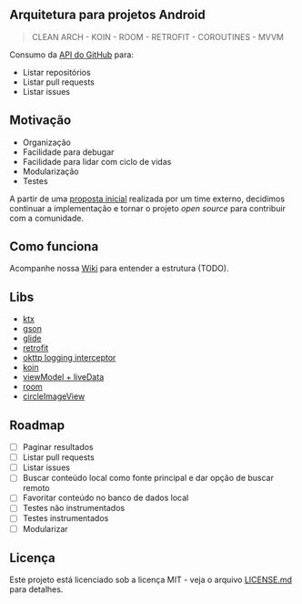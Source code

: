 ## **Arquitetura para projetos Android**
>  CLEAN ARCH - KOIN - ROOM - RETROFIT - COROUTINES - MVVM

Consumo da [API do GitHub](https://developer.github.com/v3/search/) para:
- Listar repositórios
- Listar pull requests
- Listar issues

## Motivação
- Organização
- Facilidade para debugar
- Facilidade para lidar com ciclo de vidas
- Modularização
- Testes

A partir de uma [proposta inicial](https://github.com/luisfernandezbr/github-api-android-client/tree/develop) realizada por um time externo, decidimos continuar a implementação e tornar o projeto _open source_ para contribuir com a comunidade.

## Como funciona
Acompanhe nossa [Wiki]() para entender a estrutura (TODO).

## Libs
* [ktx](https://developer.android.com/kotlin/ktx)
* [gson](https://github.com/google/gson)
* [glide](https://github.com/bumptech/glide)
* [retrofit](https://github.com/square/retrofit)
* [okttp logging interceptor](https://github.com/square/okhttp/tree/master/okhttp-logging-interceptor)
* [koin](https://insert-koin.io/)
* [viewModel + liveData](https://developer.android.com/topic/libraries/architecture/adding-components)
* [room](https://developer.android.com/topic/libraries/architecture/room)
* [circleImageView](https://github.com/hdodenhof/CircleImageView)

## Roadmap
- [ ] Paginar resultados
- [ ] Listar pull requests
- [ ] Listar issues
- [ ] Buscar conteúdo local como fonte principal e dar opção de buscar remoto
- [ ] Favoritar conteúdo no banco de dados local
- [ ] Testes não instrumentados
- [ ] Testes instrumentados
- [ ] Modularizar

## Licença
Este projeto está licenciado sob a licença MIT - veja o arquivo [LICENSE.md](LICENSE) para detalhes.